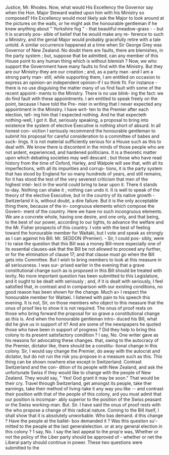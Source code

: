 Justice, Mr. Rhodes. Now, what would His Excellency the Governor say when the Hon. Major Steward waited upon him with his Ministry so composed? His Excellency would most likely ask the Major to look around at the pictures on the walls, or he might ask the honourable gentleman if he knew anything about " Yorkshire fog " - that beautiful meadow-grass - - but it is scarcely pos- sible of belief that he would make any re- ference to such a Ministry, and the genial Major would probably gracefully retire with a tale untold. A similar occurrence happened at a time when Sir George Grey was Governor of New Zealand. No doubt there are faults, there are blemishes, in the party system ; but, suppose that be admitted, can any member of this House point to any human thing which is without blemish ? Now, we who support the Government have many faults to find with the Ministry. But they are our Ministry-they are our creation ; and, as a party man -and I am a strong party man- still, while supporting them, I am entitled on occasion to express an opinion-an independent opinion-if I so think fit. For instance - there is no use disguising the matter many of us find fault with some of the recent appoint- ments to the Ministry. There is no use blink- ing the fact: we do find fault with these appointments. I am entitled to speak freely on the point, because I have told the Pre- mier in writing that I never expected any appointment in the Ministry. I have writ- ten to the Premier after each election, tell- ing him that I expected nothing. And he that expecteth nothing-well, I got it. But, seriously speaking, a proposal to bring into existence the system of elective Executive is nothing short of absurd. In all honest con- viction I seriously recommend the honourable gentleman to submit his proposal for careful consideration to a committee of babes and suck- lings. It is not material sufficiently serious for a House such as this to deal with. We know there is discontent in the minds of those people who are not ardent, experienced, and hardened politicians. It is a theoretic matter upon which debating societies may well descant ; but those who have read history from the time of Oxford, Harley, and Walpole will see that, with all its imperfections, with all its impurities and corrup- tions, it is the party system that has stood by England for so many hundreds of years, and still remains, for it has stood the test of the very severest criticism that men of the highest intel- lect in the world could bring to bear upon it. There it stands to-day. Nothing can shake it ; nothing can undo it. It is well to speak of the theory of the elective Executive, but in the country of its native growth -Switzerland it is, without doubt, a dire failure. But it is the only acceptable thing there, because of the in- congruous elements which compose the Govern- ment of the country. Here we have no such incongruous elements. We are a concrete whole, having one desire, and one only, and that being, to the best of our power, according to our lights, to advance the welfare and the Mr. Fisher prospects of this country. I vote with the best of feeling toward the honourable member for Waitaki, but I vote and speak as strongly as I can against his Bill. Mr. SEDDON (Premier). - Sir, I could pos- sibly, were I to raise the question that this Bill was a money Bill-more especially one of its essential clauses-ask that the Bill be not allowed to proceed any further, or for the elimination of clause 17; and that clause must go when the Bill gets into Committee. But I wish to bring members to look at this measure in all seriousness. I was sur- prised earlier in the evening that a grave constitutional change such as is proposed in this Bill should be treated with levity. No more important question has been submitted to this Legislature, and it ought to be dealt with seriously ; and, if it is dealt with seriously, I feel satisfied that, in contrast and in comparison with our existing conditions, no good reason has been shown for the change. Much a> I respect the honourable member for Waitaki. I listened with pain to his speech this evening. It is not, Sir, on those members who object to this measure that the onus of proof lies to show it is not required. The onus of proof rests on those who bring forward the proposal for so grave a constitutional change as this is. And when the honourable gentleman intro- duced his Bill, what did he give us in support of it? And are some of the newspapers he quoted those who have been in support of progress ? Did they help to bring this colony to its present satisfactory condition ? I say, No. One writer gave as his reasons for advocating these changes. that, owing to the autocracy of the Premier, dictator like, there should be a constitu- tional change in this colony. Sir, I would say change the Premier, do away with the autocrat and dictator, but do not run the risk you propose in a measure such as this. This thing can be shown nowhere else except in Switzerland. Contrast Switzerland and the con- dition of its people with New Zealand, and ask the unfortunate Swiss if they would like to change with the people of New Zealand. They would say, " Yes! God grant it may be soon." That would be their cry. Travel through Switzerland, get amongst its people, take ther earnings, take their method of living-take it any way you like -- and contrast their position with that of the people of this colony, ard you must admit that our position is incompar- ably superior to the position of the Swiss peasant or the Swiss working-man. But. Sir. I have said the onus of proof rests with the who propose a change of this radical nature. Coming to the Bill itself, I shall show that it is absolutely unworkable. Who bas demand. d this change ? Have the people at the ballet- box demanded it ? Was this question su'- mitted to the people at the last generalelection. or at any general election in this colony ? 1 say, No. I say the last appeal to the prop'e was, Whether or not the policy of the Liber party should be approved of - whether or net the Liberal party should continue in power. These two questions were submitted to the 